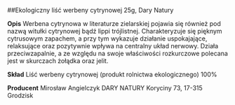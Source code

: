 ##Ekologiczny liść werbeny cytrynowej 25g, Dary Natury

**Opis** Werbena cytrynowa w literaturze zielarskiej pojawia się również pod nazwą witułki cytrynowej bądź lippi trójlistnej. Charakteryzuje się pięknym cytrusowym zapachem, a przy tym wykazuje działanie uspokajające, relaksujące oraz pozytywnie wpływa na centralny układ nerwowy. Działa przeciwzapalnie, a ze względu na swoje właściwości rozkurczowe polecana jest w skurczach żołądka oraz jelit.

**Skład** Liść werbeny cytrynowej (produkt rolnictwa ekologicznego) 100%

**Producent** Mirosław Angielczyk DARY NATURY
Koryciny 73, 17-315 Grodzisk